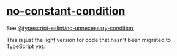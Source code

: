 [no-constant-condition](https://eslint.org/docs/rules/no-constant-condition)
============================================================================
See [@typescript-eslint/no-unnecessary-condition](../@typescript-eslint/no-unnecessary-condition.md)

This is just the light version for code that hasn't been migrated to TypeScript yet.

